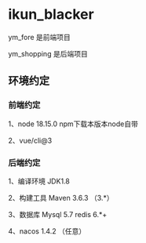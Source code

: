 # ikun_blacker
<p>
ym_fore 是前端项目
</p>

<p>
ym_shopping 是后端项目
</p>


## 环境约定

### 前端约定
<p>
1、node 18.15.0  npm下载本版本node自带
</p>
<p>
2、vue/cli@3
</p>

### 后端约定
<p>
1、编译环境 JDK1.8 
</p>
<p>
2、构建工具 Maven 3.6.3 （3.*）
</p>
<p>
3、数据库 Mysql 5.7   redis 6.*+ 
</p>
<p>
4、nacos 1.4.2 （任意）
</p>
